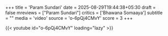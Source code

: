+++
title = 'Param Sundari'
date = 2025-08-29T19:44:38+05:30
draft = false
mreviews = ["Param Sundari"]
critics = ['Bhawana Somaaya']
subtitle = ""
media = 'video'
source = 'o-6pQj4CMvY'
score = 3
+++

{{< youtube id="o-6pQj4CMvY" loading="lazy" >}}
